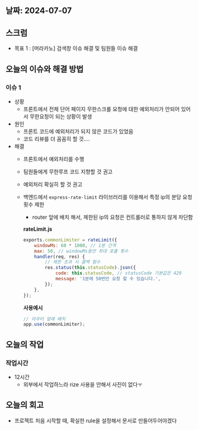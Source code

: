 ## 날짜: 2024-07-07

## 스크럼

- 목표 1 : [머라카노] 검색창 이슈 해결 및 팀원들 이슈 해결

## 오늘의 이슈와 해결 방법

### 이슈 1

- 상황
    - 프론트에서 전체 단어 페이지 무한스크롤 요청에 대한 예외처리가 안되어 있어서 무한요청이 되는 상황이 발생
- 원인
    - 프론트 코드에 예외처리가 되지 않은 코드가 있었음
    - 코드 리뷰를 더 꼼꼼히 할 것….
- 해결
    - 프론트에서 예외처리를 수행
    - 팀원들에게 무한루프 코드 지향할 것 권고
    - 예외처리 확실히 할 것 권고
    - 백엔드에서 `express-rate-limit` 라이브러리를 이용해서 특정 ip의 분당 요청 횟수 제한
        - router 앞에 배치 해서, 제한된 ip의 요청은 컨트롤러로 통하지 않게 차단함
        
        **rateLimit.js**
        
        ```jsx
        exports.commonLimiter = rateLimit({
            windowMs: 60 * 1000, // 1분 간격
            max: 50, // windowMs동안 최대 호출 횟수
            handler(req, res) {
                // 제한 초과 시 콜백 함수
                res.status(this.statusCode).json({
                    code: this.statusCode, // statusCode 기본값은 429
                    message: '1분에 50번만 요청 할 수 있습니다.',
                });
            },
        });
        ```
        
        **사용예시**
        
        ```jsx
        // 라우터 앞에 배치
        app.use(commonLimiter);
        ```
        

## 오늘의 작업

### 작업시간

- 12시간
    - 외부에서 작업하느라 rize 사용을 안해서 사진이 없다ㅜ

## 오늘의 회고

- 프로젝트 처음 시작할 때, 확실한 rule을 설정해서 문서로 만들어두어야겠다
